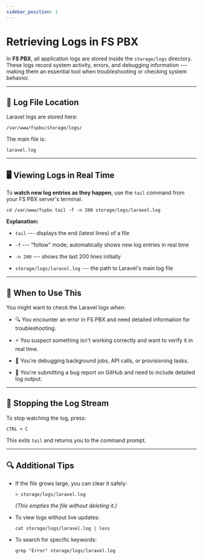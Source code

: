 ```yaml
---
sidebar_position: 1
---
```


# Retrieving Logs in FS PBX

In **FS PBX**, all application logs are stored inside the `storage/logs` directory. These logs record system activity, errors, and debugging information --- making them an essential tool when troubleshooting or checking system behavior.

* * * * *

📂 Log File Location
--------------------

Laravel logs are stored here:

`/var/www/fspbx/storage/logs/`

The main file is:

`laravel.log`


* * * * *

🖥️ Viewing Logs in Real Time
-----------------------------

To **watch new log entries as they happen**, use the `tail` command from your FS PBX server's terminal.

`cd /var/www/fspbx
tail -f -n 200 storage/logs/laravel.log`

**Explanation:**

-   `tail` --- displays the end (latest lines) of a file

-   `-f` --- "follow" mode; automatically shows new log entries in real time

-   `-n 200` --- shows the last 200 lines initially

-   `storage/logs/laravel.log` --- the path to Laravel's main log file

* * * * *

🧠 When to Use This
-------------------

You might want to check the Laravel logs when:

-   🔍 You encounter an error in FS PBX and need detailed information for troubleshooting.

-   ⚡ You suspect something isn't working correctly and want to verify it in real time.

-   🧩 You're debugging background jobs, API calls, or provisioning tasks.

-   🐞 You're submitting a bug report on GitHub and need to include detailed log output.

* * * * *

🛑 Stopping the Log Stream
--------------------------

To stop watching the log, press:

`CTRL + C`

This exits `tail` and returns you to the command prompt.

* * * * *

🔍 Additional Tips
------------------

-   If the file grows large, you can clear it safely:

    `> storage/logs/laravel.log`

    *(This empties the file without deleting it.)*

-   To view logs without live updates:

    `cat storage/logs/laravel.log | less`

-   To search for specific keywords:

    `grep "Error" storage/logs/laravel.log`